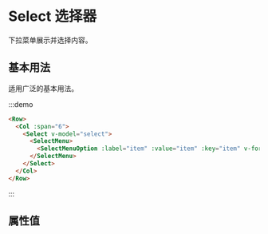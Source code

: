 # Select 选择器

下拉菜单展示并选择内容。

## 基本用法

适用广泛的基本用法。

:::demo 

```html
<Row>
  <Col :span="6">
    <Select v-model="select">
      <SelectMenu>
        <SelectMenuOption :label="item" :value="item" :key="item" v-for="item in options"></SelectMenuOption>
      </SelectMenu>
    </Select>
  </Col>
</Row>
```
:::

## 属性值
<script>
  import Row from '@/components/row';
  import Col from '@/components/col';
  import Select from '@/components/select';
  import SelectMenu from '@/components/select-menu';
  import SelectMenuOption from '@/components/select-menu-option';

  export default {
    components: {
      Row,
      Col,
      Select,
      SelectMenu,
      SelectMenuOption,
    },
    data() {
      return {
        select: '上海',
        options: ['上海', '北京', '广州', '深圳'],
      };
    },
  };
</script>